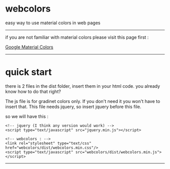 # webcolors
easy way to use material colors in web pages

---

if you are not familiar with material colors please visit this page first :

[Google Material Colors](https://material.io/design/color/#tools-for-picking-colors)

---

# quick start
there is 2 files in the dist folder, insert them in your html code. you already know how to do that right?

The js file is for gradinet colors only. If you don't need it you won't have to insert that. This file needs jquery, so insert jquery before this file.

so we will have this :

```
<!-- jquery (I think any version would work) -->
<script type="text/javascript" src="jquery.min.js"></script>

<!-- webcolors : -->
<link rel="stylesheet" type="text/css" href="webcolors/dist/webcolors.min.css"/>
<script type="text/javascript" src="webcolors/dist/webcolors.min.js"></script>
```

---

